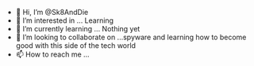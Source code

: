 - 👋 Hi, I’m @Sk8AndDie
- 👀 I’m interested in ... Learning 
- 🌱 I’m currently learning ... Nothing yet
- 💞️ I’m looking to collaborate on ...spyware and learning how to become good with this side of the tech world
- 📫 How to reach me ...

<!---
Sk8AndDie/Sk8AndDie is a ✨ special ✨ repository because its `README.md` (this file) appears on your GitHub profile.
You can click the Preview link to take a look at your changes.
--->

